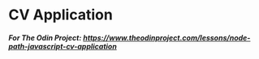 # CV Application

##### For The Odin Project: https://www.theodinproject.com/lessons/node-path-javascript-cv-application
